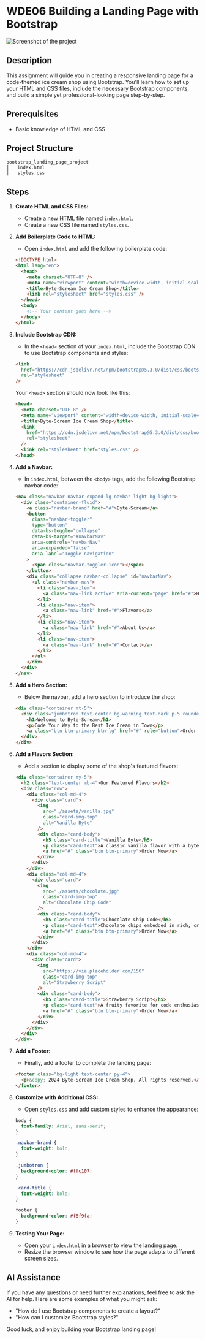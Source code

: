 
# WDE06 Building a Landing Page with Bootstrap

![Screenshot of the project](assets//complete.png)

## Description
This assignment will guide you in creating a responsive landing page for a code-themed ice cream shop using Bootstrap. You'll learn how to set up your HTML and CSS files, include the necessary Bootstrap components, and build a simple yet professional-looking page step-by-step.

## Prerequisites

- Basic knowledge of HTML and CSS

## Project Structure

```
bootstrap_landing_page_project
│   index.html
│   styles.css
```

## Steps

1. **Create HTML and CSS Files:**

   - Create a new HTML file named `index.html`.
   - Create a new CSS file named `styles.css`.

2. **Add Boilerplate Code to HTML:**

   - Open `index.html` and add the following boilerplate code:

   ```html
   <!DOCTYPE html>
   <html lang="en">
     <head>
       <meta charset="UTF-8" />
       <meta name="viewport" content="width=device-width, initial-scale=1.0" />
       <title>Byte-Scream Ice Cream Shop</title>
       <link rel="stylesheet" href="styles.css" />
     </head>
     <body>
       <!-- Your content goes here -->
     </body>
   </html>
   ```

3. **Include Bootstrap CDN:**

   - In the `<head>` section of your `index.html`, include the Bootstrap CDN to use Bootstrap components and styles:

   ```html
   <link
     href="https://cdn.jsdelivr.net/npm/bootstrap@5.3.0/dist/css/bootstrap.min.css"
     rel="stylesheet"
   />
   ```

   Your `<head>` section should now look like this:

   ```html
   <head>
     <meta charset="UTF-8" />
     <meta name="viewport" content="width=device-width, initial-scale=1.0" />
     <title>Byte-Scream Ice Cream Shop</title>
     <link
       href="https://cdn.jsdelivr.net/npm/bootstrap@5.3.0/dist/css/bootstrap.min.css"
       rel="stylesheet"
     />
     <link rel="stylesheet" href="styles.css" />
   </head>
   ```

4. **Add a Navbar:**

   - In `index.html`, between the `<body>` tags, add the following Bootstrap navbar code:

   ```html
   <nav class="navbar navbar-expand-lg navbar-light bg-light">
     <div class="container-fluid">
       <a class="navbar-brand" href="#">Byte-Scream</a>
       <button
         class="navbar-toggler"
         type="button"
         data-bs-toggle="collapse"
         data-bs-target="#navbarNav"
         aria-controls="navbarNav"
         aria-expanded="false"
         aria-label="Toggle navigation"
       >
         <span class="navbar-toggler-icon"></span>
       </button>
       <div class="collapse navbar-collapse" id="navbarNav">
         <ul class="navbar-nav">
           <li class="nav-item">
             <a class="nav-link active" aria-current="page" href="#">Home</a>
           </li>
           <li class="nav-item">
             <a class="nav-link" href="#">Flavors</a>
           </li>
           <li class="nav-item">
             <a class="nav-link" href="#">About Us</a>
           </li>
           <li class="nav-item">
             <a class="nav-link" href="#">Contact</a>
           </li>
         </ul>
       </div>
     </div>
   </nav>
   ```

5. **Add a Hero Section:**

   - Below the navbar, add a hero section to introduce the shop:

   ```html
   <div class="container mt-5">
     <div class="jumbotron text-center bg-warning text-dark p-5 rounded">
       <h1>Welcome to Byte-Scream</h1>
       <p>Code Your Way to the Best Ice Cream in Town</p>
       <a class="btn btn-primary btn-lg" href="#" role="button">Order Now</a>
     </div>
   </div>
   ```

6. **Add a Flavors Section:**

   - Add a section to display some of the shop's featured flavors:

   ```html
   <div class="container my-5">
     <h2 class="text-center mb-4">Our Featured Flavors</h2>
     <div class="row">
       <div class="col-md-4">
         <div class="card">
           <img
             src="./assets/vanilla.jpg"
             class="card-img-top"
             alt="Vanilla Byte"
           />
           <div class="card-body">
             <h5 class="card-title">Vanilla Byte</h5>
             <p class="card-text">A classic vanilla flavor with a byte of sweetness.</p>
             <a href="#" class="btn btn-primary">Order Now</a>
           </div>
         </div>
       </div>
       <div class="col-md-4">
         <div class="card">
           <img
             src="./assets/chocolate.jpg"
             class="card-img-top"
             alt="Chocolate Chip Code"
           />
           <div class="card-body">
             <h5 class="card-title">Chocolate Chip Code</h5>
             <p class="card-text">Chocolate chips embedded in rich, creamy goodness.</p>
             <a href="#" class="btn btn-primary">Order Now</a>
           </div>
         </div>
       </div>
       <div class="col-md-4">
         <div class="card">
           <img
             src="https://via.placeholder.com/150"
             class="card-img-top"
             alt="Strawberry Script"
           />
           <div class="card-body">
             <h5 class="card-title">Strawberry Script</h5>
             <p class="card-text">A fruity favorite for code enthusiasts.</p>
             <a href="#" class="btn btn-primary">Order Now</a>
           </div>
         </div>
       </div>
     </div>
   </div>
   ```

7. **Add a Footer:**

   - Finally, add a footer to complete the landing page:

   ```html
   <footer class="bg-light text-center py-4">
     <p>&copy; 2024 Byte-Scream Ice Cream Shop. All rights reserved.</p>
   </footer>
   ```

8. **Customize with Additional CSS:**

   - Open `styles.css` and add custom styles to enhance the appearance:

   ```css
   body {
     font-family: Arial, sans-serif;
   }

   .navbar-brand {
     font-weight: bold;
   }

   .jumbotron {
     background-color: #ffc107;
   }

   .card-title {
     font-weight: bold;
   }

   footer {
     background-color: #f8f9fa;
   }
   ```

9. **Testing Your Page:**

   - Open your `index.html` in a browser to view the landing page.
   - Resize the browser window to see how the page adapts to different screen sizes.

## AI Assistance

If you have any questions or need further explanations, feel free to ask the AI for help. Here are some examples of what you might ask:

- "How do I use Bootstrap components to create a layout?"
- "How can I customize Bootstrap styles?"

Good luck, and enjoy building your Bootstrap landing page!
